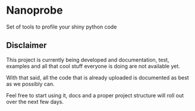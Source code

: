 # Nanoprobe
Set of tools to profile your shiny python code


## Disclaimer 

This project is currently being developed and documentation, test, examples and all that cool stuff everyone is doing are not available yet.

With that said, all the code that is already uploaded is documented as best as we possibly can.

Feel free to start using it, docs and a proper project structure will roll out over the next few days.

